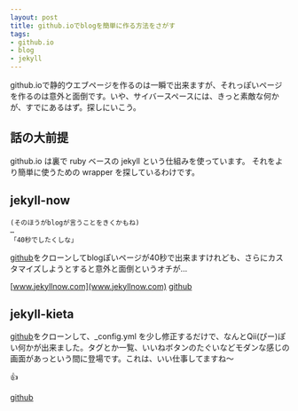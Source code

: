 ```yaml
---
layout: post
title: github.ioでblogを簡単に作る方法をさがす
tags:
- github.io
- blog
- jekyll
---
```


github.ioで静的ウエブページを作るのは一瞬で出来ますが、それっぽいページを作るのは意外と面倒です。いや、サイバースペースには、きっと素敵な何かが、すでにあるはず。探しにいこう。

## 話の大前提

github.io は裏で ruby ベースの jekyll という仕組みを使っています。
それをより簡単に使うための wrapper を探しているわけです。


## jekyll-now

```
(そのほうがblogが言うことをきくかもね)
…
「40秒でしたくしな」
```

[github](https://github.com/barryclark/jekyll-now)をクローンしてblogぽいページが40秒で出来ますけれども、さらにカスタマイズしようとすると意外と面倒というオチが…

[www.jekyllnow.com](www.jekyllnow.com)
[github](https://github.com/barryclark/jekyll-now)


## jekyll-kieta

[github](https://github.com/mzyy94/jekyll-kieta-theme)をクローンして、_config.yml を少し修正するだけで、なんとQii(ぴー)ぽい何かが出来ました。タグとか一覧、いいねボタンのたぐいなどモダンな感じの画面があっという間に登場です。これは、いい仕事してますね〜

:+1:

[github](https://github.com/mzyy94/jekyll-kieta-theme)
